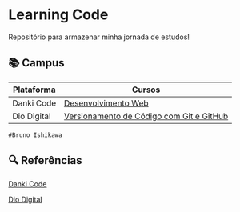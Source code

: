 # Learning Code

Repositório para armazenar minha jornada de estudos!

## 📚 Campus

|Plataforma|Cursos|
|--|--|
|Danki Code|[Desenvolvimento Web](https://cursos.dankicode.com/campus/curso-front-end-completo/projeto-1-iniciando-e-proposta)
|Dio Digital|[Versionamento de Código com Git e GitHub](https://web.dio.me/course/versionamento-de-codigo-com-git-e-github/learning/f3cbaa66-efbd-4c25-842e-2069c188c066/)

```
#Bruno Ishikawa
```


## 🔍 Referências
[Danki Code](https://cursos.dankicode.com/campus)

[Dio Digital](https://web.dio.me/home#state=f1cb713c-e1ff-47b6-bc1d-80433f9129e0&session_state=9ebb29a4-fa48-4e24-a3be-b0e68f03bb01&code=8c56c28f-d76d-429b-8751-375a67341c03.9ebb29a4-fa48-4e24-a3be-b0e68f03bb01.a889d5a2-0d02-46df-83a5-28a1b4ac39ab)

